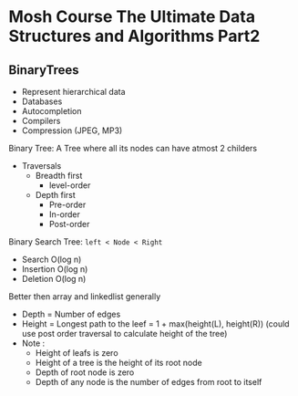 # Mosh Course The Ultimate Data Structures and Algorithms Part2

## BinaryTrees

- Represent hierarchical data
- Databases
- Autocompletion
- Compilers
- Compression (JPEG, MP3)

Binary Tree: A Tree where all its nodes can have atmost 2 childers

- Traversals
  - Breadth first
    - level-order
  - Depth first
    - Pre-order
    - In-order
    - Post-order

Binary Search Tree: `left < Node < Right`

- Search O(log n)
- Insertion O(log n)
- Deletion O(log n)

Better then array and linkedlist generally

- Depth = Number of edges
- Height = Longest path to the leef = 1 + max(height(L), height(R)) (could use post order traversal to calculate height of the tree)
- Note :
  - Height of leafs is zero
  - Height of a tree is the height of its root node
  - Depth of root node is zero
  - Depth of any node is the number of edges from root to itself
